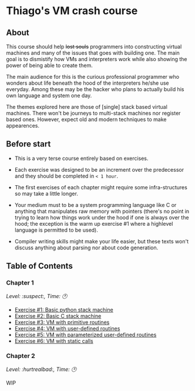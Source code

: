 # Thiago's VM crash course


## About

This course should help ~~lost souls~~ programmers into constructing virtual
machines and many of the issues that goes with building one. The main goal is
to dismistify how VMs and interpreters work while also showing the power of
being able to create them.

The main audience for this is the curious professional programmer who wonders
about life beneath the hood of the interpreters he/she use everyday. Among
these may be the hacker who plans to actually build his own language and
system one day.

The themes explored here are those of [single] stack based virtual
machines. There won't be journeys to multi-stack machines nor register based
ones. However, expect old and modern techniques to make appearences.


## Before start

- This is a very terse course entirely based on exercises.

- Each exercise was designed to be an increment over the predecessor and they
  should be completed in `< 1 hour`.

- The first exercises of each chapter might require some infra-structures so
  may take a little longer.

- Your medium must to be a system programming language like C or anything that
  manipulates raw memory with pointers (there's no point in trying to learn
  how things work under the hood if one is always over the hood; the exception
  is the warm up exercise #1 where a highlevel language is permitted to be
  used).

- Compiler writing skills might make your life easier, but these texts won't
  discuss anything about parsing nor about code generation.


## Table of Contents

### Chapter 1
*Level: :suspect:, Time: :clock1:*

- [Exercise #1: Basic python stack machine](exercises/ch1/exercise_01.md)
- [Exercise #2: Basic C stack machine](exercises/ch1/exercise_02.md)
- [Exercise #3: VM with primitive routines](exercises/ch1/exercise_03.md)
- [Exercise #4: VM with user-defined routines](exercises/ch1/exercise_04.md)
- [Exercise #5: VM with parameterized user-defined routines](exercises/ch1/exercise_05.md)
- [Exercise #6: VM with static calls](exercises/ch1/exercise_06.md)

### Chapter 2
*Level: :hurtrealbad:, Time: :clock2:*

WIP
